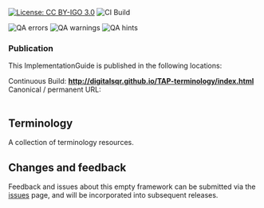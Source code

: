 [![License: CC BY-IGO 3.0](https://licensebuttons.net/l/by-nc/3.0/igo/80x15.png)](https://creativecommons.org/licenses/by/3.0/igo)
![CI Build](https://img.shields.io/github/actions/workflow/status/DigitalSQR/smart-ig-empty/ghbuild.yml)  
  

![QA errors](https://img.shields.io/badge/dynamic/json?url=https%3A%2F%digitalsqr.github.io%2FTAP-terminology%2Fqa.json&query=%24.errs&logoColor=red&label=QA%20errors&color=yellow)
![QA warnings](https://img.shields.io/badge/dynamic/json?url=https%3A%2F%digitalsqr.github.io%2FTAP-terminology%2Fqa.json&query=%24.warnings&logoColor=orange&label=QA%20warnings&color=yellow)
![QA hints](https://img.shields.io/badge/dynamic/json?url=https%3A%2F%digitalsqr.github.io%2FTAP-terminology%2Fqa.json&query=%24.hints&logoColor=yellow&label=QA%20hints&color=yellow)

### Publication
This ImplementationGuide is published in the following locations: 

Continuous Build: __http://digitalsqr.github.io/TAP-terminology/index.html__  
Canonical / permanent URL: 
<br> </br>

## Terminology
A collection of terminology resources.

## Changes and feedback
Feedback and issues about this empty framework can be submitted via the [issues](issues) page, and will be incorporated into subsequent releases.
